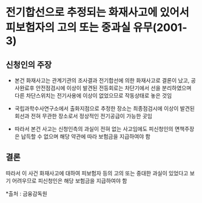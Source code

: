 # 전기합선으로 추정되는 화재사고에 있어서 피보험자의 고의 또는 중과실 유무(2001-3)

## 신청인의 주장
- 본건 화재사고는 관계기관의 조사결과 전기합선에 의한 화재사고로 결론이 났고, 공사완료후 안전점검시에 이상이 발견된 전등회로는 차단기에서 선을 분리하였으며 다른 차단스위치는 전기사용에 이상이 없었으므로 작동상태로 놓은 것임

- 국립과학수사연구소에서 출화지점으로 추정한 장소는 최종점검시에 이상이 발견된 회선과 전혀 무관한 장소로서 정상적인 전기공급이 가능한 곳임

- 따라서 본건 사고는 신청인측의 과실이 전혀 없는 사고임에도 피신청인의 면책주장은 납득할 수 없으며 해당 약관에 따라 보험금을 지급하여야 함

## 결론
따라서 이 사건 화재사고에 대하여 피보험자 등의 고의 또는 중대한 과실이 있었다고 보기 어려우므로 피신청인은 해당 보험금을 지급하여야 함

*출처 : 금융감독원